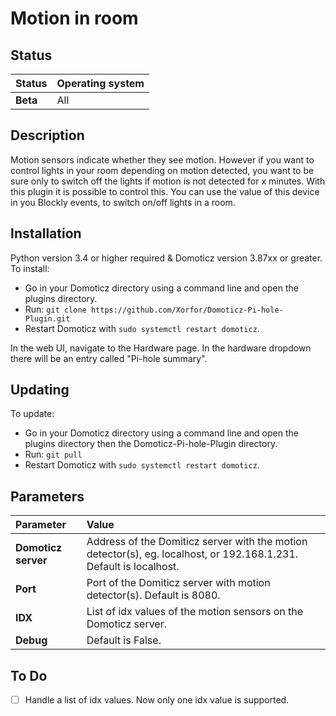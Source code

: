# Motion in room

## Status
| Status | Operating system |
| :--- | :--- |
| **Beta** | All |

## Description
Motion sensors indicate whether they see motion. However if you want to control lights in your room depending on motion detected, you want to be sure only to switch off the lights if motion is not detected for x minutes.
With this plugin it is possible to control this.
You can use the value of this device in you Blockly events, to switch on/off lights in a room.

## Installation
Python version 3.4 or higher required & Domoticz version 3.87xx or greater.
To install:
* Go in your Domoticz directory using a command line and open the plugins directory.
* Run: ```git clone https://github.com/Xorfor/Domoticz-Pi-hole-Plugin.git```
* Restart Domoticz with ```sudo systemctl restart domoticz```.

In the web UI, navigate to the Hardware page. In the hardware dropdown there will be an entry called "Pi-hole summary".

## Updating
To update:
* Go in your Domoticz directory using a command line and open the plugins directory then the Domoticz-Pi-hole-Plugin directory.
* Run: ```git pull```
* Restart Domoticz with ```sudo systemctl restart domoticz```.

## Parameters
| Parameter | Value |
| :--- | :--- |
| **Domoticz server** |  Address of the Domiticz server with the motion detector(s), eg. localhost, or 192.168.1.231. Default is localhost. |
| **Port** | Port of the Domiticz server with motion detector(s). Default is 8080. |
| **IDX** | List of idx values of the motion sensors on the Domoticz server. |
| **Debug** | Default is False. |

## To Do
- [ ] Handle a list of idx values. Now only one idx value is supported.
